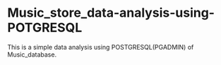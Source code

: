 # Music_store_data-analysis-using-POTGRESQL
This is a simple data analysis using POSTGRESQL(PGADMIN)
of Music_database.
